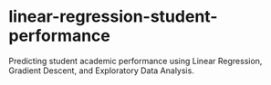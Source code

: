 # linear-regression-student-performance
Predicting student academic performance using Linear Regression, Gradient Descent, and Exploratory Data Analysis.
